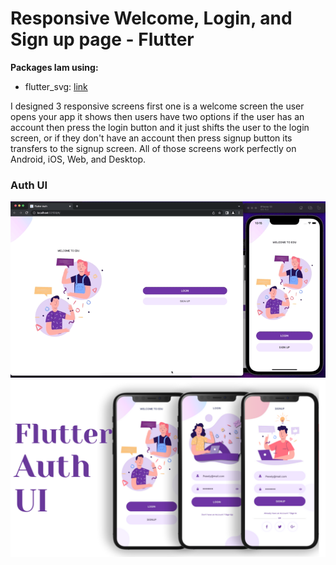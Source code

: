 # Responsive Welcome, Login, and Sign up page - Flutter 

**Packages Iam using:**

- flutter_svg: [link](https://pub.dev/packages/flutter_svg)

I designed  3 responsive screens first one is a welcome screen the user opens your app it shows then users have two options if the user has an account then press the login button and it just shifts the user to the login screen, or if they don't have an account then press signup button its transfers to the signup screen. All of those screens work perfectly on Android, iOS, Web, and Desktop.

 

### Auth UI

![Preview UI](/preview.gif)
![App UI](/UI.png)
